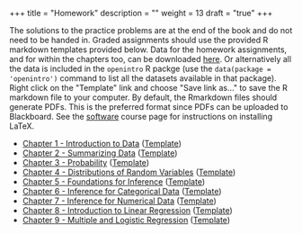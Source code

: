 +++
title = "Homework"
description = ""
weight = 13
draft = "true"
+++


The solutions to the practice problems are at the end of the book and do not need to be handed in. Graded assignments should use the provided R markdown templates provided below. Data for the homework assignments, and for within the chapters too, can be downloaded [here](https://github.com/jbryer/DATA606Spring2022/tree/master/course_data/os3_data). Or alternatively all the data is included in the `openintro` R packge (use the `data(package = 'openintro')` command to list all the datasets available in that package). Right click on the "Template" link and choose "Save link as..." to save the R markdown file to your computer. By default, the Rmarkdown files should generate PDFs. This is the preferred format since PDFs can be uploaded to Blackboard. See the [software](/course-overview/software/) course page for instructions on installing LaTeX.

* [Chapter 1 - Introduction to Data](https://github.com/jbryer/DATA606Spring2022/blob/master/Homework/Homework1.pdf) ([Template](https://raw.githubusercontent.com/jbryer/DATA606Spring2022/master/Homework/Homework1.Rmd))
* [Chapter 2 - Summarizing Data](https://github.com/jbryer/DATA606Spring2022/blob/master/Homework/Homework2.pdf) ([Template](https://raw.githubusercontent.com/jbryer/DATA606Spring2022/master/Homework/Homework2.Rmd))
* [Chapter 3 - Probability](https://github.com/jbryer/DATA606Spring2022/blob/master/Homework/Homework3.pdf) ([Template](https://raw.githubusercontent.com/jbryer/DATA606Spring2022/master/Homework/Homework3.Rmd))
* [Chapter 4 - Distributions of Random Variables](https://github.com/jbryer/DATA606Spring2022/blob/master/Homework/Homework4.pdf) ([Template](https://raw.githubusercontent.com/jbryer/DATA606Spring2022/master/Homework/Homework4.Rmd))
* [Chapter 5 - Foundations for Inference](https://github.com/jbryer/DATA606Spring2022/blob/master/Homework/Homework5.pdf) ([Template](https://raw.githubusercontent.com/jbryer/DATA606Spring2022/master/Homework/Homework5.Rmd))
* [Chapter 6 - Inference for Categorical Data](https://github.com/jbryer/DATA606Spring2022/blob/master/Homework/Homework6.pdf) ([Template](https://raw.githubusercontent.com/jbryer/DATA606Spring2022/master/Homework/Homework6.Rmd))
* [Chapter 7 - Inference for Numerical Data](https://github.com/jbryer/DATA606Spring2022/blob/master/Homework/Homework7.pdf) ([Template](https://raw.githubusercontent.com/jbryer/DATA606Spring2022/master/Homework/Homework7.Rmd))
* [Chapter 8 - Introduction to Linear Regression](https://github.com/jbryer/DATA606Spring2022/blob/master/Homework/Homework8.pdf) ([Template](https://raw.githubusercontent.com/jbryer/DATA606Spring2022/master/Homework/Homework8.Rmd))
* [Chapter 9 - Multiple and Logistic Regression](https://github.com/jbryer/DATA606Spring2022/blob/master/Homework/Homework9.pdf) ([Template](https://raw.githubusercontent.com/jbryer/DATA606Spring2022/master/Homework/Homework9.Rmd))

